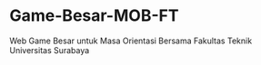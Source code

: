 # Game-Besar-MOB-FT
 Web Game Besar untuk Masa Orientasi Bersama Fakultas Teknik Universitas Surabaya
